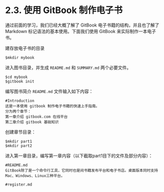 # **2.3. 使用 GitBook 制作电子书**

通过前面的学习，我们已经大概了解了 GitBook 电子书籍的结构，并且也了解了 Markdown 标记语法的基本使用。下面我们使用 GitBook 来实际制作一本电子书。

建存放电子书的目录

    $mkdir mybook

进入图书目录，并生成 `README.md` 和 `SUMMARY.md` 两个必要文件。

    $cd mybook
    $gitbook init

编写图书简介 `README.md` 文件输入如下内容：

    #Introduction
    这是一本使用 gitbook 制作电子书籍的快速上手指南。
    分为两个章节：
    第一章介绍 gitbook.com 在线平台
    第二章介绍 gitbook 基础知识

创建章节目录：

    $mkdir part1
    $mkdir part2

进入第一章目录，编写第一章内容（以下截取part1目下的文件及部分内容）：
    
    #README.md
    GitBook除了是一个命令行工具，它同时也是间书籍发布平台和电子书店。桌面版本同时支持Mac、Windows、Linux三种平台。
    
    #register.md
    